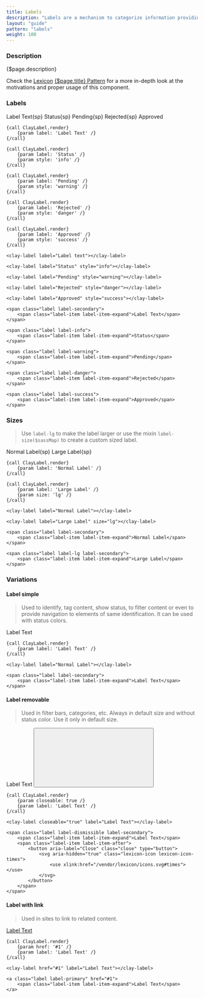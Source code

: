 ```yaml
---
title: Labels
description: "Labels are a mechanism to categorize information providing quick recognition."
layout: "guide"
pattern: "labels"
weight: 100
---
```


### Description

{$page.description}

<div class="alert alert-info">Check the <a href="https://lexicondesign.io">Lexicon</a> <a href="https://lexicondesign.io/docs/patterns/{$page.pattern}.html">{$page.title} Pattern</a> for a more in-depth look at the motivations and proper usage of this component.</div>

<article id="clay-labels">

### Labels

<span class="label label-secondary"><span class="label-item label-item-expand">Label Text</span></span>{sp}
<span class="label label-info"><span class="label-item label-item-expand">Status</span></span>{sp}
<span class="label label-warning"><span class="label-item label-item-expand">Pending</span></span>{sp}
<span class="label label-danger"><span class="label-item label-item-expand">Rejected</span></span>{sp}
<span class="label label-success"><span class="label-item label-item-expand">Approved</span></span>

```soy
{call ClayLabel.render}
	{param label: 'Label Text' /}
{/call}

{call ClayLabel.render}
	{param label: 'Status' /}
	{param style: 'info' /}
{/call}

{call ClayLabel.render}
	{param label: 'Pending' /}
	{param style: 'warning' /}
{/call}

{call ClayLabel.render}
	{param label: 'Rejected' /}
	{param style: 'danger' /}
{/call}

{call ClayLabel.render}
	{param label: 'Approved' /}
	{param style: 'success' /}
{/call}
```
```text/html
<clay-label label="Label text"></clay-label>

<clay-label label="Status" style="info"></clay-label>

<clay-label label="Pending" style="warning"></clay-label>

<clay-label label="Rejected" style="danger"></clay-label>

<clay-label label="Approved" style="success"></clay-label>
```
```text/html
<span class="label label-secondary">
	<span class="label-item label-item-expand">Label Text</span>
</span>

<span class="label label-info">
	<span class="label-item label-item-expand">Status</span>
</span>

<span class="label label-warning">
	<span class="label-item label-item-expand">Pending</span>
</span>

<span class="label label-danger">
	<span class="label-item label-item-expand">Rejected</span>
</span>

<span class="label label-success">
	<span class="label-item label-item-expand">Approved</span>
</span>
```

</article>

<article id="clay-labels-size">

### Sizes

> Use `label-lg` to make the label larger or use the mixin `label-size($sassMap)` to create a custom sized label.

<span class="label label-secondary"><span class="label-item label-item-expand">Normal Label</span></span>{sp}
<span class="label label-lg label-secondary"><span class="label-item label-item-expand">Large Label</span></span>{sp}

```soy
{call ClayLabel.render}
	{param label: 'Normal Label' /}
{/call}

{call ClayLabel.render}
	{param label: 'Large Label' /}
	{param size: 'lg' /}
{/call}
```
```text/html
<clay-label label="Normal Label"></clay-label>

<clay-label label="Large Label" size="lg"></clay-label>
```
```text/html
<span class="label label-secondary">
	<span class="label-item label-item-expand">Normal Label</span>
</span>

<span class="label label-lg label-secondary">
	<span class="label-item label-item-expand">Large Label</span>
</span>
```

</article>

<article id="clay-labels-variations">

### Variations

#### Label simple

> Used to identify, tag content, show status, to filter content or even to provide navigation to elements of same identification. It can be used with status colors.

<span class="label label-secondary"><span class="label-item label-item-expand">Label Text</span></span>

```soy
{call ClayLabel.render}
	{param label: 'Label Text' /}
{/call}
```
```text/html
<clay-label label="Normal Label"></clay-label>
```
```text/html
<span class="label label-secondary">
	<span class="label-item label-item-expand">Label Text</span>
</span>
```

#### Label removable

> Used in filter bars, categories, etc. Always in default size and without status color. Use it only in default size.

<span class="label label-dismissible label-secondary">
	<span class="label-item label-item-expand">Label Text</span>
	<span class="label-item label-item-after">
		<button aria-label="Close" class="close" type="button">
			<svg aria-hidden="true" class="lexicon-icon lexicon-icon-times"><use xlink:href="/vendor/lexicon/icons.svg#times"></use></svg>
		</button>
	</span>
</span>

```soy
{call ClayLabel.render}
	{param closeable: true /}
	{param label: 'Label Text' /}
{/call}
```
```text/html
<clay-label closeable="true" label="Label Text"></clay-label>
```
```text/html
<span class="label label-dismissible label-secondary">
	<span class="label-item label-item-expand">Label Text</span>
	<span class="label-item label-item-after">
		<button aria-label="Close" class="close" type="button">
			<svg aria-hidden="true" class="lexicon-icon lexicon-icon-times">
				<use xlink:href="/vendor/lexicon/icons.svg#times"></use>
			</svg>
		</button>
	</span>
</span>
```

#### Label with link

> Used in sites to link to related content.

<a class="label label-secondary" href="#1"><span class="label-item label-item-expand">Label Text</span></a>

```soy
{call ClayLabel.render}
	{param href: '#1' /}
	{param label: 'Label Text' /}
{/call}
```
```text/html
<clay-label href="#1" label="Label Text"></clay-label>
```
```text/html
<a class="label label-primary" href="#1">
	<span class="label-item label-item-expand">Label Text</span>
</a>
```

</article>
